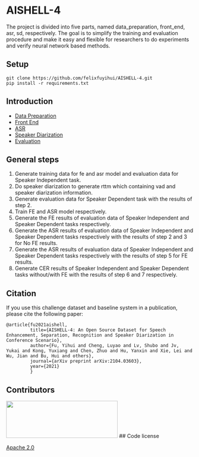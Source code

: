 # AISHELL-4


The project is divided into five parts, named data_preparation, front_end, asr, sd, respectively. The goal is to simplify the training and evaluation procedure and make it easy and flexible for researchers to do experiments and verify neural network based methods.

## Setup

```shell
git clone https://github.com/felixfuyihui/AISHELL-4.git
pip install -r requirements.txt
```
## Introduction

* [Data Preparation](data_preparation/data_prep.md)
* [Front End](front_end/fe.md)
* [ASR](asr/asr.md)
* [Speaker Diarization](sd/sd.md)
* [Evaluation](eval/eval.md)

## General steps
1. Generate training data for fe and asr model and evaluation data for Speaker Independent task.
2. Do speaker diarization to generate rttm which containing vad and speaker diarization information.
3. Generate evaluation data for Speaker Dependent task with the results of step 2.
4. Train FE and ASR model respectively.
5. Generate the FE results of evaluation data of Speaker Independent and Speaker Dependent tasks respectively.
6. Generate the ASR results of evaluation data of Speaker Independent and Speaker Dependent tasks respectively with the results of step 2 and 3 for No FE results.
7. Generate the ASR results of evaluation data of Speaker Independent and Speaker Dependent tasks respectively with the results of step 5 for FE results.
8. Generate CER results of Speaker Independent and Speaker Dependent tasks without/with FE with the results of step 6 and 7 respectively.



## Citation
If you use this challenge dataset and baseline system in a publication, please cite the following paper:

    @article{fu2021aishell,
             title={AISHELL-4: An Open Source Dataset for Speech Enhancement, Separation, Recognition and Speaker Diarization in Conference Scenario},
             author={Fu, Yihui and Cheng, Luyao and Lv, Shubo and Jv, Yukai and Kong, Yuxiang and Chen, Zhuo and Hu, Yanxin and Xie, Lei and Wu, Jian and Bu, Hui and others},
             journal={arXiv preprint arXiv:2104.03603},
             year={2021}
             }
    
## Contributors

<img width="300" height="100" src="https://github.com/felixfuyihui/AISHELL-4/blob/master/fig_aslp.jpg"/>
## Code license 

[Apache 2.0](./LICENSE)
